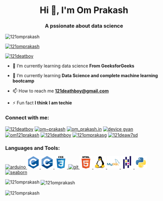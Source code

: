 <h1 align="center">Hi 👋, I'm Om Prakash</h1>
<h3 align="center">A pssionate about data science</h3>

<p align="left"> <img src="https://komarev.com/ghpvc/?username=121omprakash&label=Profile%20views&color=0e75b6&style=flat" alt="121omprakash" /> </p>

<p align="left"> <a href="https://github.com/ryo-ma/github-profile-trophy"><img src="https://github-profile-trophy.vercel.app/?username=121omprakash" alt="121omprakash" /></a> </p>

<p align="left"> <a href="https://twitter.com/121deatboy" target="blank"><img src="https://img.shields.io/twitter/follow/121deatboy?logo=twitter&style=for-the-badge" alt="121deatboy" /></a> </p>

- 🔭 I’m currently learning data science **From GeeksforGeeks**

- 🌱 I’m currently learning **Data Science and complete machine learning bootcamp**

- 📫 How to reach me **121deathboy@gmail.com**

- ⚡ Fun fact **I think I am techie**

<h3 align="left">Connect with me:</h3>
<p align="left">
<a href="https://twitter.com/121deatboy" target="blank"><img align="center" src="https://raw.githubusercontent.com/rahuldkjain/github-profile-readme-generator/master/src/images/icons/Social/twitter.svg" alt="121deatboy" height="30" width="40" /></a>
<a href="https://linkedin.com/in/om~prakash" target="blank"><img align="center" src="https://raw.githubusercontent.com/rahuldkjain/github-profile-readme-generator/master/src/images/icons/Social/linked-in-alt.svg" alt="om~prakash" height="30" width="40" /></a>
<a href="https://instagram.com/om_prakash.in" target="blank"><img align="center" src="https://raw.githubusercontent.com/rahuldkjain/github-profile-readme-generator/master/src/images/icons/Social/instagram.svg" alt="om_prakash.in" height="30" width="40" /></a>
<a href="https://www.youtube.com/c/device gyan" target="blank"><img align="center" src="https://raw.githubusercontent.com/rahuldkjain/github-profile-readme-generator/master/src/images/icons/Social/youtube.svg" alt="device gyan" height="30" width="40" /></a>
<a href="https://www.codechef.com/users/om121prakash" target="blank"><img align="center" src="https://cdn.jsdelivr.net/npm/simple-icons@3.1.0/icons/codechef.svg" alt="om121prakash" height="30" width="40" /></a>
<a href="https://www.hackerrank.com/121deathboy" target="blank"><img align="center" src="https://raw.githubusercontent.com/rahuldkjain/github-profile-readme-generator/master/src/images/icons/Social/hackerrank.svg" alt="121deathboy" height="30" width="40" /></a>
<a href="https://www.leetcode.com/121omprakasg" target="blank"><img align="center" src="https://raw.githubusercontent.com/rahuldkjain/github-profile-readme-generator/master/src/images/icons/Social/leet-code.svg" alt="121omprakasg" height="30" width="40" /></a>
<a href="https://auth.geeksforgeeks.org/user/121deaw7sd" target="blank"><img align="center" src="https://raw.githubusercontent.com/rahuldkjain/github-profile-readme-generator/master/src/images/icons/Social/geeks-for-geeks.svg" alt="121deaw7sd" height="30" width="40" /></a>
</p>

<h3 align="left">Languages and Tools:</h3>
<p align="left"> <a href="https://www.arduino.cc/" target="_blank" rel="noreferrer"> <img src="https://cdn.worldvectorlogo.com/logos/arduino-1.svg" alt="arduino" width="40" height="40"/> </a> <a href="https://www.cprogramming.com/" target="_blank" rel="noreferrer"> <img src="https://raw.githubusercontent.com/devicons/devicon/master/icons/c/c-original.svg" alt="c" width="40" height="40"/> </a> <a href="https://www.w3schools.com/cpp/" target="_blank" rel="noreferrer"> <img src="https://raw.githubusercontent.com/devicons/devicon/master/icons/cplusplus/cplusplus-original.svg" alt="cplusplus" width="40" height="40"/> </a> <a href="https://www.w3schools.com/css/" target="_blank" rel="noreferrer"> <img src="https://raw.githubusercontent.com/devicons/devicon/master/icons/css3/css3-original-wordmark.svg" alt="css3" width="40" height="40"/> </a> <a href="https://git-scm.com/" target="_blank" rel="noreferrer"> <img src="https://www.vectorlogo.zone/logos/git-scm/git-scm-icon.svg" alt="git" width="40" height="40"/> </a> <a href="https://www.w3.org/html/" target="_blank" rel="noreferrer"> <img src="https://raw.githubusercontent.com/devicons/devicon/master/icons/html5/html5-original-wordmark.svg" alt="html5" width="40" height="40"/> </a> <a href="https://www.linux.org/" target="_blank" rel="noreferrer"> <img src="https://raw.githubusercontent.com/devicons/devicon/master/icons/linux/linux-original.svg" alt="linux" width="40" height="40"/> </a> <a href="https://www.mysql.com/" target="_blank" rel="noreferrer"> <img src="https://raw.githubusercontent.com/devicons/devicon/master/icons/mysql/mysql-original-wordmark.svg" alt="mysql" width="40" height="40"/> </a> <a href="https://pandas.pydata.org/" target="_blank" rel="noreferrer"> <img src="https://raw.githubusercontent.com/devicons/devicon/2ae2a900d2f041da66e950e4d48052658d850630/icons/pandas/pandas-original.svg" alt="pandas" width="40" height="40"/> </a> <a href="https://www.python.org" target="_blank" rel="noreferrer"> <img src="https://raw.githubusercontent.com/devicons/devicon/master/icons/python/python-original.svg" alt="python" width="40" height="40"/> </a> <a href="https://seaborn.pydata.org/" target="_blank" rel="noreferrer"> <img src="https://seaborn.pydata.org/_images/logo-mark-lightbg.svg" alt="seaborn" width="40" height="40"/> </a> </p>

<p><img align="left" src="https://github-readme-stats.vercel.app/api/top-langs?username=121omprakash&show_icons=true&locale=en&layout=compact" alt="121omprakash" /></p>

<p>&nbsp;<img align="center" src="https://github-readme-stats.vercel.app/api?username=121omprakash&show_icons=true&locale=en" alt="121omprakash" /></p>

<p><img align="center" src="https://github-readme-streak-stats.herokuapp.com/?user=121omprakash&" alt="121omprakash" /></p>
